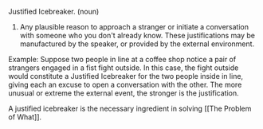 
Justified Icebreaker. (noun)

1. Any plausible reason to approach a stranger or initiate a conversation with someone who you don't already know. These justifications may be manufactured by the speaker, or provided by the external environment.

Example: Suppose two people in line at a coffee shop notice a pair of strangers engaged in a fist fight outside. In this case, the fight outside would constitute a Justified Icebreaker for the two people inside in line, giving each an excuse to open a conversation with the other. The more unusual or extreme the external event, the stronger is the justification.

A justified icebreaker is the necessary ingredient in solving [[The Problem of What]].